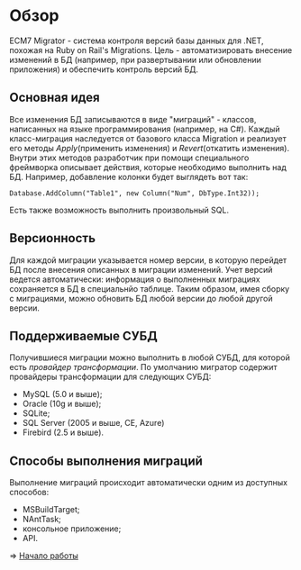 # Обзор #
ECM7 Migrator - система контроля версий базы данных для .NET, похожая на Ruby on Rail's Migrations. Цель - автоматизировать внесение изменений в БД (например, при развертывании или обновлении приложения) и обеспечить контроль версий БД.

## Основная идея ##
Все изменения БД записываются в виде "миграций" - классов, написанных на языке программирования (например, на C#).
Каждый класс-миграция наследуется от базового класса Migration и реализует его методы _Apply_(применить изменения) и _Revert_(откатить изменения).
Внутри этих методов разработчик при помощи специального фреймворка описывает действия, которые необходимо выполнить над БД. Например, добавление колонки будет выглядеть вот так:
```
Database.AddColumn("Table1", new Column("Num", DbType.Int32));
```
Есть также возможность выполнить произвольный SQL.

## Версионность ##
Для каждой миграции указывается номер версии, в которую перейдет БД после внесения описанных в миграции изменений. Учет версий ведется автоматически: информация о выполненных миграциях сохраняется в БД в специальнйо таблице. Таким образом, имея сборку с миграциями, можно обновить БД любой версии до любой другой версии.

## Поддерживаемые СУБД ##
Получившиеся миграции можно выполнить в любой СУБД, для которой есть _провайдер трансформации_. По умолчанию мигратор содержит провайдеры трансформации для следующих СУБД:
  * MySQL (5.0 и выше);
  * Oracle (10g и выше);
  * SQLite;
  * SQL Server (2005 и выше, CE, Azure)
  * Firebird (2.5 и выше).

## Способы выполнения миграций ##
Выполнение миграций происходит автоматически одним из доступных способов:
  * MSBuildTarget;
  * NAntTask;
  * консольное приложение;
  * API.

⇒ [Начало работы](GettingStarted.md) 
